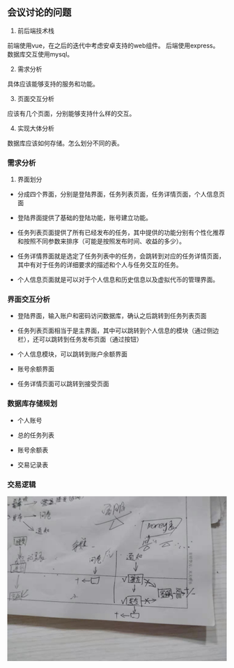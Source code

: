 ## 会议讨论的问题

1. 前后端技术栈

前端使用vue，在之后的迭代中考虑安卓支持的web组件。
后端使用express。
数据库交互使用mysql。

2. 需求分析

具体应该能够支持的服务和功能。

3. 页面交互分析

应该有几个页面，分别能够支持什么样的交互。

4. 实现大体分析

数据库应该如何存储。怎么划分不同的表。



### 需求分析

1. 界面划分

- 分成四个界面，分别是登陆界面，任务列表页面，任务详情页面，个人信息页面

- 登陆界面提供了基础的登陆功能，账号建立功能。

- 任务列表页面提供了所有已经发布的任务，其中提供的功能分别有个性化推荐和按照不同参数来排序（可能是按照发布时间、收益的多少）。

- 任务详情界面就是选定了任务列表中的任务，会跳转到对应的任务详情页面，其中有对于任务的详细要求的描述和个人与任务交互的任务。

- 个人信息页面就是可以对于个人信息和历史信息以及虚拟代币的管理界面。

### 界面交互分析

- 登陆界面，输入账户和密码访问数据库，确认之后跳转到任务列表页面

- 任务列表页面相当于是主界面，其中可以跳转到个人信息的模块（通过侧边栏），还可以跳转到任务发布页面（通过按钮）

- 个人信息模块，可以跳转到账户余额界面

- 账号余额界面

- 任务详情页面可以跳转到接受页面

### 数据库存储规划

- 个人账号

- 总的任务列表

- 账号余额表

- 交易记录表

### 交易逻辑

 ![交易的逻辑 （通知|问卷）](./assets/trade_logic.jpg)